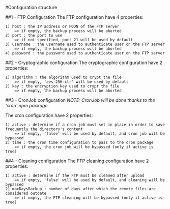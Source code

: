 #Configuration structure

##1 - FTP Configuration
The FTP configuration have 4 properties:

    1) host : the IP address or FQDN of the FTP server
        => if empty, the backup process will be aborted
    2) port : the port to use
        => if not specified, port 21 will be used by default
    3) username : the username used to authenticate user on the FTP server 
        => if empty, the backup process will be aborted
    4) password : the password used to authenticate user on the FTP server

##2 - Cryptographic configuration
The cryptographic configuration have 2 properties:

    1) algorithm : the algorithm used to crypt the file
        => if empty, 'aes-256-ctr' will be used by default
    2) key : the encryption key used to crypt the file
        => if empty, the backup process will be aborted
        
##3 - CronJob configuration
*NOTE: CronJob will be done thanks to the 'cron' npm package.*

The cron configuration have 2 properties:

    1) active : determine if a cron job must set in place in order to save frequently the directory's content
        => if empty, 'false' will be used by default, and cron job will be bypassed
    2) time : the cron time configuration to pass to the cron package
        => if empty, the cron job will be bypassed (only if active is true)
        
##4 - Cleaning configuration
The FTP cleaning configuration have 2 properties:

    1) active : determine if the FTP must be cleaned after upload
        => if empty, 'false' will be used by default, and cleaning will be bypassed
    2) maxDaysBackup : number of days after which the remote files are considered outdate
        => if empty, the FTP cleaning will be bypassed (only if active is true)